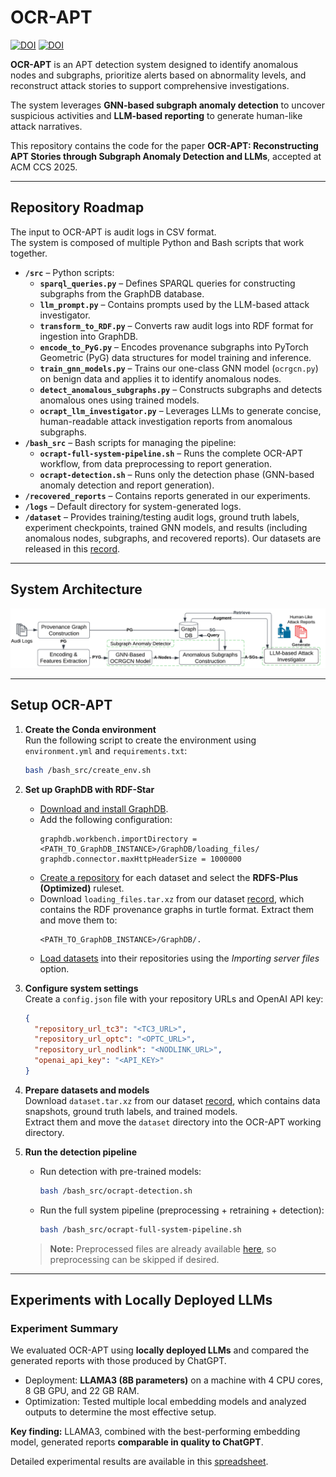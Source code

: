 # OCR-APT

[![DOI](https://zenodo.org/badge/DOI/10.5281/zenodo.16989117.svg)](https://doi.org/10.5281/zenodo.16989117)
[![DOI](https://zenodo.org/badge/DOI/10.5281/zenodo.16987705.svg)](https://doi.org/10.5281/zenodo.16987705)

**OCR-APT** is an APT detection system designed to identify anomalous nodes and subgraphs, prioritize alerts based on abnormality levels, and reconstruct attack stories to support comprehensive investigations.  

The system leverages **GNN-based subgraph anomaly detection** to uncover suspicious activities and **LLM-based reporting** to generate human-like attack narratives.  

This repository contains the code for the paper **OCR-APT: Reconstructing APT Stories through Subgraph Anomaly Detection and LLMs**, accepted at ACM CCS 2025.

---
## Repository Roadmap

The input to OCR-APT is audit logs in CSV format.  
The system is composed of multiple Python and Bash scripts that work together.  

- **`/src`** – Python scripts:
  - **`sparql_queries.py`** – Defines SPARQL queries for constructing subgraphs from the GraphDB database.  
  - **`llm_prompt.py`** – Contains prompts used by the LLM-based attack investigator.  
  - **`transform_to_RDF.py`** – Converts raw audit logs into RDF format for ingestion into GraphDB.  
  - **`encode_to_PyG.py`** – Encodes provenance subgraphs into PyTorch Geometric (PyG) data structures for model training and inference.  
  - **`train_gnn_models.py`** – Trains our one-class GNN model (`ocrgcn.py`) on benign data and applies it to identify anomalous nodes.  
  - **`detect_anomalous_subgraphs.py`** – Constructs subgraphs and detects anomalous ones using trained models.  
  - **`ocrapt_llm_investigator.py`** – Leverages LLMs to generate concise, human-readable attack investigation reports from anomalous subgraphs.  
- **`/bash_src`** – Bash scripts for managing the pipeline:  
  - **`ocrapt-full-system-pipeline.sh`** – Runs the complete OCR-APT workflow, from data preprocessing to report generation.  
  - **`ocrapt-detection.sh`** – Runs only the detection phase (GNN-based anomaly detection and report generation).  
- **`/recovered_reports`** – Contains reports generated in our experiments.  
- **`/logs`** – Default directory for system-generated logs.  
- **`/dataset`** – Provides training/testing audit logs, ground truth labels, experiment checkpoints, trained GNN models, and results (including anomalous nodes, subgraphs, and recovered reports). Our datasets are released in this [record](https://doi.org/10.5281/zenodo.16987705).  

---
## System Architecture

![System Architecture](OCR-APT-system.png)

---

## Setup OCR-APT

1. **Create the Conda environment**  
   Run the following script to create the environment using `environment.yml` and `requirements.txt`:  
   ```bash
   bash /bash_src/create_env.sh
   ```

2. **Set up GraphDB with RDF-Star**  
   - [Download and install GraphDB](https://graphdb.ontotext.com/documentation/11.0/graphdb-desktop-installation.html).  
   - Add the following configuration:  
     ```
     graphdb.workbench.importDirectory = <PATH_TO_GraphDB_INSTANCE>/GraphDB/loading_files/
     graphdb.connector.maxHttpHeaderSize = 1000000
     ```
   - [Create a repository](https://graphdb.ontotext.com/documentation/11.0/creating-a-repository.html) for each dataset and select the **RDFS-Plus (Optimized)** ruleset.  
   - Download `loading_files.tar.xz` from our dataset [record](https://doi.org/10.5281/zenodo.16987705), which contains the RDF provenance graphs in turtle format. Extract them and move them to:  
     ```
     <PATH_TO_GraphDB_INSTANCE>/GraphDB/.
     ```
   - [Load datasets](https://graphdb.ontotext.com/documentation/11.0/loading-data-using-the-workbench.html) into their repositories using the *Importing server files* option.  

3. **Configure system settings**  
   Create a `config.json` file with your repository URLs and OpenAI API key:  
   ```json
   {
     "repository_url_tc3": "<TC3_URL>",
     "repository_url_optc": "<OPTC_URL>",
     "repository_url_nodlink": "<NODLINK_URL>",
     "openai_api_key": "<API_KEY>"
   }
   ```

4. **Prepare datasets and models**  
   Download `dataset.tar.xz` from our dataset [record](https://doi.org/10.5281/zenodo.16987705), which contains data snapshots, ground truth labels, and trained models.  
   Extract them and move the `dataset` directory into the OCR-APT working directory.  

5. **Run the detection pipeline**  
   - Run detection with pre-trained models:  
     ```bash
     bash /bash_src/ocrapt-detection.sh
     ```
   - Run the full system pipeline (preprocessing + retraining + detection):  
     ```bash
     bash /bash_src/ocrapt-full-system-pipeline.sh
     ```
   > **Note:** Preprocessed files are already available [here](https://doi.org/10.5281/zenodo.16987705), so preprocessing can be skipped if desired.  

---

## Experiments with Locally Deployed LLMs

### Experiment Summary
We evaluated OCR-APT using **locally deployed LLMs** and compared the generated reports with those produced by ChatGPT.  

- Deployment: **LLAMA3 (8B parameters)** on a machine with 4 CPU cores, 8 GB GPU, and 22 GB RAM.  
- Optimization: Tested multiple local embedding models and analyzed outputs to determine the most effective setup.  

**Key finding:** LLAMA3, combined with the best-performing embedding model, generated reports **comparable in quality to ChatGPT**.  

Detailed experimental results are available in this [spreadsheet](Experiments_with_locally_deployed_LLMs.xlsx).  
